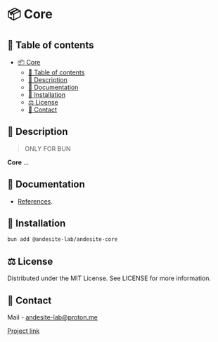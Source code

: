 # 📦 Core

## 📌 Table of contents

- [📦 Core](#-core)
  - [📌 Table of contents](#-table-of-contents)
  - [📝 Description](#-description)
  - [🌟 Documentation](#-Documentation)
  - [🔧 Installation](#-installation)
  - [⚖️ License](#-license)
  - [📧 Contact](#-contact)

## 📝 Description

> ONLY FOR BUN

**Core** ...

## 🌟 Documentation

- [References](https://andesite-lab.github.io/Core/).

## 🔧 Installation

```bash
bun add @andesite-lab/andesite-core
```

## ⚖️ License

Distributed under the MIT License. See LICENSE for more information.

## 📧 Contact

Mail - [andesite-lab@proton.me](mailto:andesite-lab@proton.me)

[Project link](https://github.com/Andesite-Lab/Core)
